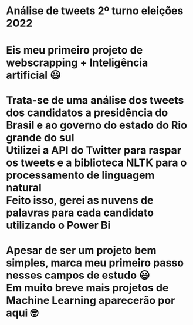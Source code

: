 <h1>Análise de tweets 2º turno eleições 2022<h1>
Eis meu primeiro projeto de webscrapping + Inteligência artificial 😃
<br><br> Trata-se de uma análise dos tweets dos candidatos a presidência do Brasil e ao governo do estado do Rio grande do sul
<br> Utilizei a API do Twitter para raspar os tweets e a biblioteca NLTK para o processamento de linguagem natural
<br>Feito isso, gerei as nuvens de palavras para cada candidato utilizando o Power Bi
<br><br>Apesar de ser um projeto bem simples, marca meu primeiro passo nesses campos de estudo 😃
<br>Em muito breve mais projetos de Machine Learning aparecerão por aqui 🤓
